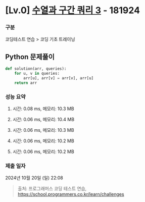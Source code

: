 # [Lv.0] [수열과 구간 쿼리 3](https://school.programmers.co.kr/learn/courses/30/lessons/181924?language=python3) - 181924 

### 구분

코딩테스트 연습 > 코딩 기초 트레이닝

## Python 문제풀이

```py
def solution(arr, queries):
    for u, v in queries:
        arr[u], arr[v] = arr[v], arr[u]
    return arr
```

### 성능 요약

1. 시간: 0.08 ms, 메모리: 10.3 MB

2. 시간: 0.06 ms, 메모리: 10.4 MB
3. 시간: 0.06 ms, 메모리: 10.3 MB
4. 시간: 0.06 ms, 메모리: 10.2 MB
5. 시간: 0.06 ms, 메모리: 10.2 MB

### 제출 일자

2024년 10월 20일 (일) 22:08

> 출처: 프로그래머스 코딩 테스트 연습, https://school.programmers.co.kr/learn/challenges